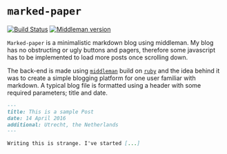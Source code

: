 # `marked-paper`
[![Build Status](https://travis-ci.org/martijncasteel/marked-paper.svg?branch=master)](https://travis-ci.org/martijncasteel/marked-paper)
[![Middleman version](https://img.shields.io/badge/middleman-v4.2.1-blue.svg)](https://img.shields.io/badge/middleman-v4.2.1-blue.svg)

`Marked-paper` is a minimalistic markdown blog using middleman. My blog has no obstructing or ugly buttons and pagers, therefore some javascript has to be implemented to load more posts once scrolling down.

The back-end is made using [`middleman`](https://middlemanapp.com/) build on [`ruby`](https://www.ruby-lang.org/en/) and the idea behind it was to create a simple blogging platform for one user familiar with markdown. A typical blog file is formatted using a header with some required parameters; title and date.

```markdown
---
title: This is a sample Post
date: 14 April 2016
additional: Utrecht, the Netherlands
---

Writing this is strange. I've started [...]
```
